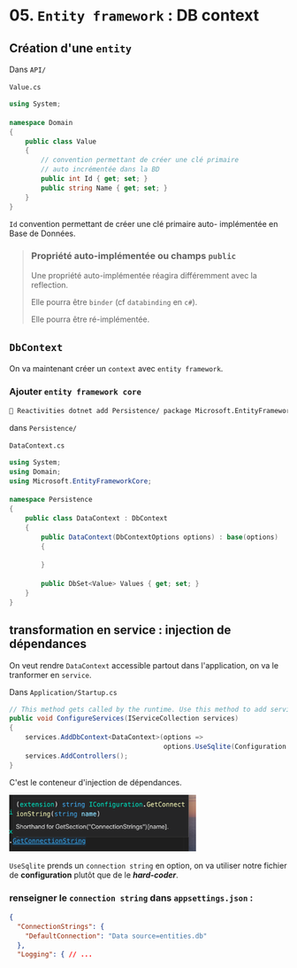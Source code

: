 # 05. `Entity framework` : DB context

## Création d'une `entity`

Dans `API/`

`Value.cs`

```csharp
using System;

namespace Domain
{
    public class Value
    {
        // convention permettant de créer une clé primaire 
        // auto incrémentée dans la BD
        public int Id { get; set; }
        public string Name { get; set; }
    }
}

```

`Id` convention permettant de créer une clé primaire auto- implémentée en Base de Données.

> ### Propriété auto-implémentée ou champs `public`
>
> Une propriété auto-implémentée réagira différemment avec la reflection.
>
> Elle pourra être `binder` (cf `databinding` en `c#`).
>
> Elle pourra être ré-implémentée.



## `DbContext`

On va maintenant créer un `context` avec `entity framework`.

### Ajouter `entity framework core`

```bash
🦄 Reactivities dotnet add Persistence/ package Microsoft.EntityFrameworkCore.Sqlite --version 3.1.9
```



dans `Persistence/`

`DataContext.cs`

```csharp
using System;
using Domain;
using Microsoft.EntityFrameworkCore;

namespace Persistence
{
    public class DataContext : DbContext
    {
        public DataContext(DbContextOptions options) : base(options)
        {

        }

        public DbSet<Value> Values { get; set; }
    }
}
```

## transformation en service : injection de dépendances

On veut rendre `DataContext` accessible partout dans l'application, on va le tranformer en `service`.

Dans `Application/Startup.cs`

```csharp
// This method gets called by the runtime. Use this method to add services to the container.
public void ConfigureServices(IServiceCollection services)
{
    services.AddDbContext<DataContext>(options => 
                                       options.UseSqlite(Configuration.GetConnectionString("DefaultConnection")));
    services.AddControllers();
}
```

C'est le conteneur d'injection de dépendances.

<img src="assets/Screenshot 2020-11-02 at 07.50.12.png" alt="Screenshot 2020-11-02 at 07.50.12" style="zoom:33%;" />

`UseSqlite` prends un `connection string` en option, on va utiliser notre fichier de **configuration** plutôt que de le ***hard-coder***.

### renseigner le `connection string` dans `appsettings.json` :

```json
{
  "ConnectionStrings": {
    "DefaultConnection": "Data source=entities.db"
  },
  "Logging": { // ...
```

